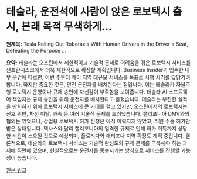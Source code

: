 # 테슬라, 운전석에 사람이 앉은 로보택시 출시, 본래 목적 무색하게…

**원제목:** Tesla Rolling Out Robotaxis With Human Drivers in the Driver's Seat, Defeating the Purpose ...

**요약:** 테슬라는 오스틴에서 제한적이고 기술적 문제로 어려움을 겪은 로보택시 서비스를 샌프란시스코에서 더욱 제한적으로 확장할 계획입니다.  Business Insider가 입수한 내부 문건에 따르면, 이번 주부터 베이 지역 대규모 서비스를 목표로 시행 시기를 앞당기려 합니다.  하지만 중요한 것은, 안전 운전자를 배치한다는 점입니다.  이는 테슬라가 자율주행 로보택시 운영이나 규제 승인에 자신감이 부족함을 보여줍니다.  테슬라 AI 소프트웨어 책임자는 규제 승인을 위해 운전자를 배치한다고 밝혔습니다.  테슬라는 부진한 실적을 만회하기 위해 로보택시 서비스에 큰 기대를 걸고 있지만,  오스틴에서의 로보택시는 신호 위반, 차선 이탈, 과속 등 여러 기술적 문제를 드러냈습니다.  캘리포니아 DMV와의 협의는 있었으나, 상업용 로보택시 허가 신청은 아직 이뤄지지 않았고,  직원 수송 허가만 받은 상태입니다.  텍사스와 달리 캘리포니아의 엄격한 규제로 인해  허가 취득까지 상당한 시간이 소요될 것으로 예상되며, 플로리다와 애리조나 지역 확장도 계획 중입니다.  결론적으로, 테슬라의 로보택시 서비스는 기술적 완성도와 규제 문제를 극복해야 하는 과제에 직면해 있으며,  현실적으로는 운전자를 동승시키는 방식으로 서비스를 진행할 가능성이 높습니다.

[원문 링크](https://futurism.com/tesla-robotaxis-human-drivers-bay-area)
